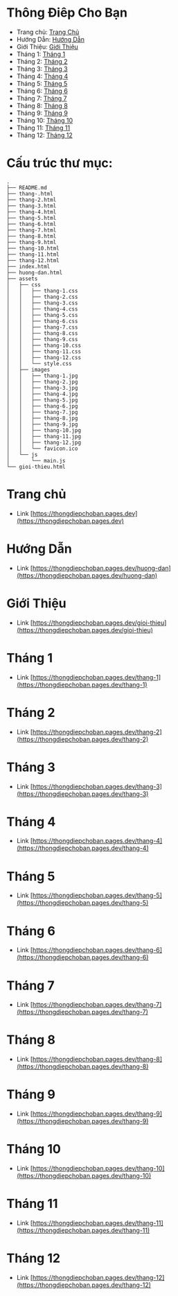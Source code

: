 # Thông Điêp Cho Bạn
 - Trang chủ: [Trang Chủ](#Trang-chủ)
 - Hướng Dẫn: [Hướng Dẫn](#Hướng-Dẫn)
 - Giới Thiệu: [Giới Thiệu](#Giới-Thiệu)
 - Tháng 1: [Tháng 1](#Tháng-1)
 - Tháng 2: [Tháng 2](#Tháng-2)
 - Tháng 3: [Tháng 3](#Tháng-3)
 - Tháng 4: [Tháng 4](#Tháng-4)
 - Tháng 5: [Tháng 5](#Tháng-5)
 - Tháng 6: [Tháng 6](#Tháng-6)
 - Tháng 7: [Tháng 7](#Tháng-7)
 - Tháng 8: [Tháng 8](#Tháng-8)
 - Tháng 9: [Tháng 9](#Tháng-9)
 - Tháng 10: [Tháng 10](#Tháng-10)
 - Tháng 11: [Tháng 11](#Tháng-11)
 - Tháng 12: [Tháng 12](#Tháng-12)
# Cấu trúc thư mục:
```plaintext
.
├── README.md
├── thang-.html
├── thang-2.html
├── thang-3.html
├── thang-4.html
├── thang-5.html
├── thang-6.html
├── thang-7.html
├── thang-8.html
├── thang-9.html
├── thang-10.html
├── thang-11.html
├── thang-12.html
├── index.html
├── huong-dan.html
├── assets
│   ├── css
│   │   ├── thang-1.css
│   │   ├── thang-2.css
│   │   ├── thang-3.css
│   │   ├── thang-4.css
│   │   ├── thang-5.css
│   │   ├── thang-6.css
│   │   ├── thang-7.css
│   │   ├── thang-8.css
│   │   ├── thang-9.css
│   │   ├── thang-10.css
│   │   ├── thang-11.css
│   │   ├── thang-12.css
│   │   └── style.css
│   ├── images
│   │   ├── thang-1.jpg
│   │   ├── thang-2.jpg
│   │   ├── thang-3.jpg
│   │   ├── thang-4.jpg
│   │   ├── thang-5.jpg
│   │   ├── thang-6.jpg
│   │   ├── thang-7.jpg
│   │   ├── thang-8.jpg
│   │   ├── thang-9.jpg
│   │   ├── thang-10.jpg
│   │   ├── thang-11.jpg
│   │   ├── thang-12.jpg
│   │   └── favicon.ico
│   └── js
│       └── main.js
└── gioi-thieu.html
```
# Trang chủ
 - Link [https://thongdiepchoban.pages.dev](https://thongdiepchoban.pages.dev)
# Hướng Dẫn
 - Link [https://thongdiepchoban.pages.dev/huong-dan](https://thongdiepchoban.pages.dev/huong-dan)
# Giới Thiệu
 - Link [https://thongdiepchoban.pages.dev/gioi-thieu](https://thongdiepchoban.pages.dev/gioi-thieu)
# Tháng 1
 - Link [https://thongdiepchoban.pages.dev/thang-1](https://thongdiepchoban.pages.dev/thang-1)
# Tháng 2
 - Link [https://thongdiepchoban.pages.dev/thang-2](https://thongdiepchoban.pages.dev/thang-2)
# Tháng 3
 - Link [https://thongdiepchoban.pages.dev/thang-3](https://thongdiepchoban.pages.dev/thang-3)
# Tháng 4
 - Link [https://thongdiepchoban.pages.dev/thang-4](https://thongdiepchoban.pages.dev/thang-4)
# Tháng 5
 - Link [https://thongdiepchoban.pages.dev/thang-5](https://thongdiepchoban.pages.dev/thang-5)
# Tháng 6
 - Link [https://thongdiepchoban.pages.dev/thang-6](https://thongdiepchoban.pages.dev/thang-6)
# Tháng 7
 - Link [https://thongdiepchoban.pages.dev/thang-7](https://thongdiepchoban.pages.dev/thang-7)
# Tháng 8
 - Link [https://thongdiepchoban.pages.dev/thang-8](https://thongdiepchoban.pages.dev/thang-8)
# Tháng 9
 - Link [https://thongdiepchoban.pages.dev/thang-9](https://thongdiepchoban.pages.dev/thang-9)
# Tháng 10
 - Link [https://thongdiepchoban.pages.dev/thang-10](https://thongdiepchoban.pages.dev/thang-10)
# Tháng 11
 - Link [https://thongdiepchoban.pages.dev/thang-11](https://thongdiepchoban.pages.dev/thang-11)
# Tháng 12
 - Link [https://thongdiepchoban.pages.dev/thang-12](https://thongdiepchoban.pages.dev/thang-12)